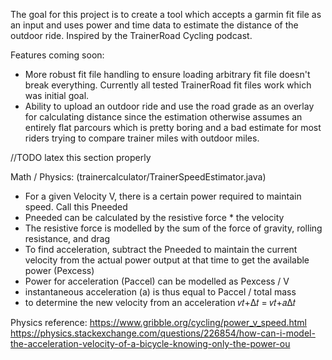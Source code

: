 The goal for this project is to create a tool which accepts a garmin fit file as an input and uses power and time data to estimate the distance of the outdoor ride. Inspired by the TrainerRoad Cycling podcast.

Features coming soon:
- More robust fit file handling to ensure loading arbitrary fit file doesn't break everything. Currently all tested TrainerRoad fit files work which was initial goal.
- Ability to upload an outdoor ride and use the road grade as an overlay for calculating distance since the estimation otherwise assumes an entirely flat parcours which is pretty boring and a bad estimate for most riders trying to compare trainer miles with outdoor miles.

//TODO latex this section properly

Math / Physics: (trainercalculator/TrainerSpeedEstimator.java)
- For a given Velocity V, there is a certain power required to maintain speed. Call this Pneeded
- Pneeded can be calculated by the resistive force * the velocity
- The resistive force is modelled by the sum of the force of gravity, rolling resistance, and drag
- To find acceleration, subtract the Pneeded to maintain the current velocity from the actual power output at that time to get the available power (Pexcess)
- Power for acceleration (Paccel) can be modelled as Pexcess / V
- instantaneous acceleration (a) is thus equal to Paccel / total mass
- to determine the new velocity from an acceleration
𝑣𝑡+Δ𝑡 = 𝑣𝑡+𝑎Δ𝑡

Physics reference:
https://www.gribble.org/cycling/power_v_speed.html
https://physics.stackexchange.com/questions/226854/how-can-i-model-the-acceleration-velocity-of-a-bicycle-knowing-only-the-power-ou
